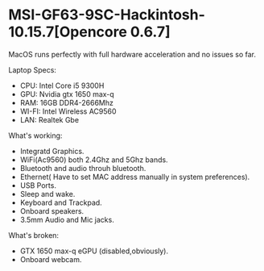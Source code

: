 # MSI-GF63-9SC-Hackintosh-10.15.7[Opencore 0.6.7]
MacOS runs perfectly with full hardware acceleration and no issues so far. 

Laptop Specs:
- CPU: Intel Core i5 9300H
- GPU: Nvidia gtx 1650 max-q
- RAM: 16GB DDR4-2666Mhz
- WI-FI: Intel Wireless AC9560
- LAN: Realtek Gbe

What's working:
- Integratd Graphics.
- WiFi(Ac9560) both 2.4Ghz and 5Ghz bands.
- Bluetooth and audio throuh bluetooth.
- Ethernet( Have to set MAC address manually in system preferences).
- USB Ports.
- Sleep and wake.
- Keyboard and Trackpad.
- Onboard speakers.
- 3.5mm Audio and Mic jacks.

What's broken:
- GTX 1650 max-q eGPU (disabled,obviously).
- Onboard webcam.


